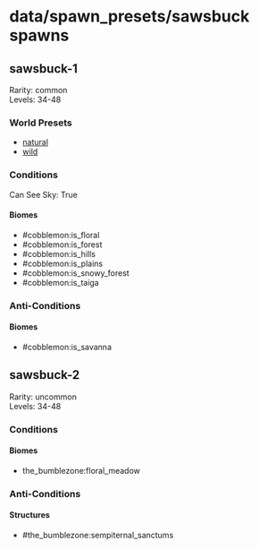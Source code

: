 # data/spawn_presets/sawsbuck spawns  
  
## sawsbuck-1  
Rarity: common  
Levels: 34-48  
  
### World Presets  
* [natural](/data/world_presets/natural.md)  
* [wild](/data/world_presets/wild.md)  
  
### Conditions  
Can See Sky: True  
  
#### Biomes  
  * #cobblemon:is_floral
  * #cobblemon:is_forest
  * #cobblemon:is_hills
  * #cobblemon:is_plains
  * #cobblemon:is_snowy_forest
  * #cobblemon:is_taiga
  
  
### Anti-Conditions  
  
#### Biomes  
  * #cobblemon:is_savanna
  
  
## sawsbuck-2  
Rarity: uncommon  
Levels: 34-48  
  
### Conditions  
  
#### Biomes  
  * the_bumblezone:floral_meadow
  
  
### Anti-Conditions  
  
#### Structures  
  * #the_bumblezone:sempiternal_sanctums
  
